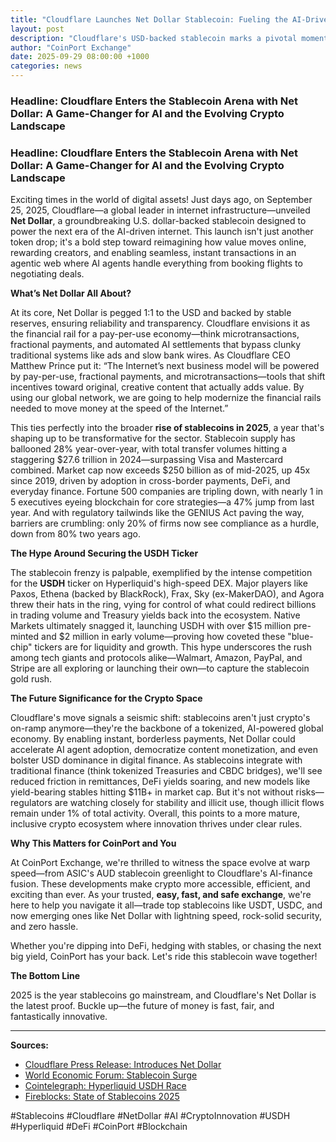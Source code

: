 ```yaml
---
title: "Cloudflare Launches Net Dollar Stablecoin: Fueling the AI-Driven Future of Finance"
layout: post
description: "Cloudflare's USD-backed stablecoin marks a pivotal moment in the stablecoin surge, with massive implications for AI, payments, and crypto innovation"
author: "CoinPort Exchange"
date: 2025-09-29 08:00:00 +1000
categories: news
---
```


### **Headline: Cloudflare Enters the Stablecoin Arena with Net Dollar: A Game-Changer for AI and the Evolving Crypto Landscape**
### **Headline: Cloudflare Enters the Stablecoin Arena with Net Dollar: A Game-Changer for AI and the Evolving Crypto Landscape**

Exciting times in the world of digital assets! Just days ago, on September 25, 2025, Cloudflare—a global leader in internet infrastructure—unveiled **Net Dollar**, a groundbreaking U.S. dollar-backed stablecoin designed to power the next era of the AI-driven internet. This launch isn't just another token drop; it's a bold step toward reimagining how value moves online, rewarding creators, and enabling seamless, instant transactions in an agentic web where AI agents handle everything from booking flights to negotiating deals.

**What’s Net Dollar All About?**

At its core, Net Dollar is pegged 1:1 to the USD and backed by stable reserves, ensuring reliability and transparency. Cloudflare envisions it as the financial rail for a pay-per-use economy—think microtransactions, fractional payments, and automated AI settlements that bypass clunky traditional systems like ads and slow bank wires. As Cloudflare CEO Matthew Prince put it: “The Internet’s next business model will be powered by pay-per-use, fractional payments, and microtransactions—tools that shift incentives toward original, creative content that actually adds value. By using our global network, we are going to help modernize the financial rails needed to move money at the speed of the Internet.”

This ties perfectly into the broader **rise of stablecoins in 2025**, a year that's shaping up to be transformative for the sector. Stablecoin supply has ballooned 28% year-over-year, with total transfer volumes hitting a staggering $27.6 trillion in 2024—surpassing Visa and Mastercard combined. Market cap now exceeds $250 billion as of mid-2025, up 45x since 2019, driven by adoption in cross-border payments, DeFi, and everyday finance. Fortune 500 companies are tripling down, with nearly 1 in 5 executives eyeing blockchain for core strategies—a 47% jump from last year. And with regulatory tailwinds like the GENIUS Act paving the way, barriers are crumbling: only 20% of firms now see compliance as a hurdle, down from 80% two years ago.

**The Hype Around Securing the USDH Ticker**

The stablecoin frenzy is palpable, exemplified by the intense competition for the **USDH** ticker on Hyperliquid's high-speed DEX. Major players like Paxos, Ethena (backed by BlackRock), Frax, Sky (ex-MakerDAO), and Agora threw their hats in the ring, vying for control of what could redirect billions in trading volume and Treasury yields back into the ecosystem. Native Markets ultimately snagged it, launching USDH with over $15 million pre-minted and $2 million in early volume—proving how coveted these "blue-chip" tickers are for liquidity and growth. This hype underscores the rush among tech giants and protocols alike—Walmart, Amazon, PayPal, and Stripe are all exploring or launching their own—to capture the stablecoin gold rush.

**The Future Significance for the Crypto Space**

Cloudflare's move signals a seismic shift: stablecoins aren't just crypto's on-ramp anymore—they're the backbone of a tokenized, AI-powered global economy. By enabling instant, borderless payments, Net Dollar could accelerate AI agent adoption, democratize content monetization, and even bolster USD dominance in digital finance. As stablecoins integrate with traditional finance (think tokenized Treasuries and CBDC bridges), we'll see reduced friction in remittances, DeFi yields soaring, and new models like yield-bearing stables hitting $11B+ in market cap. But it's not without risks—regulators are watching closely for stability and illicit use, though illicit flows remain under 1% of total activity. Overall, this points to a more mature, inclusive crypto ecosystem where innovation thrives under clear rules.

**Why This Matters for CoinPort and You**

At CoinPort Exchange, we're thrilled to witness the space evolve at warp speed—from ASIC's AUD stablecoin greenlight to Cloudflare's AI-finance fusion. These developments make crypto more accessible, efficient, and exciting than ever. As your trusted, **easy, fast, and safe exchange**, we're here to help you navigate it all—trade top stablecoins like USDT, USDC, and now emerging ones like Net Dollar with lightning speed, rock-solid security, and zero hassle.

Whether you're dipping into DeFi, hedging with stables, or chasing the next big yield, CoinPort has your back. Let's ride this stablecoin wave together!

**The Bottom Line**

2025 is the year stablecoins go mainstream, and Cloudflare's Net Dollar is the latest proof. Buckle up—the future of money is fast, fair, and fantastically innovative.

---

**Sources:**  
- [Cloudflare Press Release: Introduces Net Dollar](https://www.cloudflare.com/en-gb/press/press-releases/2025/cloudflare-introduces-net-dollar-to-support-a-new-business-model-for-the-ai-driven-internet/)  
- [World Economic Forum: Stablecoin Surge](https://www.weforum.org/stories/2025/03/stablecoins-cryptocurrency-on-rise-financial-systems/)  
- [Cointelegraph: Hyperliquid USDH Race](https://cointelegraph.com/news/inside-hyperliquid-stablecoin-race-companies-usdh)  
- [Fireblocks: State of Stablecoins 2025](https://www.fireblocks.com/blog/state-of-stablecoins-2025-payments-infrastructure-reset/)

#Stablecoins #Cloudflare #NetDollar #AI #CryptoInnovation #USDH #Hyperliquid #DeFi #CoinPort #Blockchain
